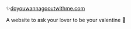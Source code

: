✨[doyouwannagooutwithme.com](http://doyouwannagooutwithme.com) 

A website to ask your lover to be your valentine 🥰

